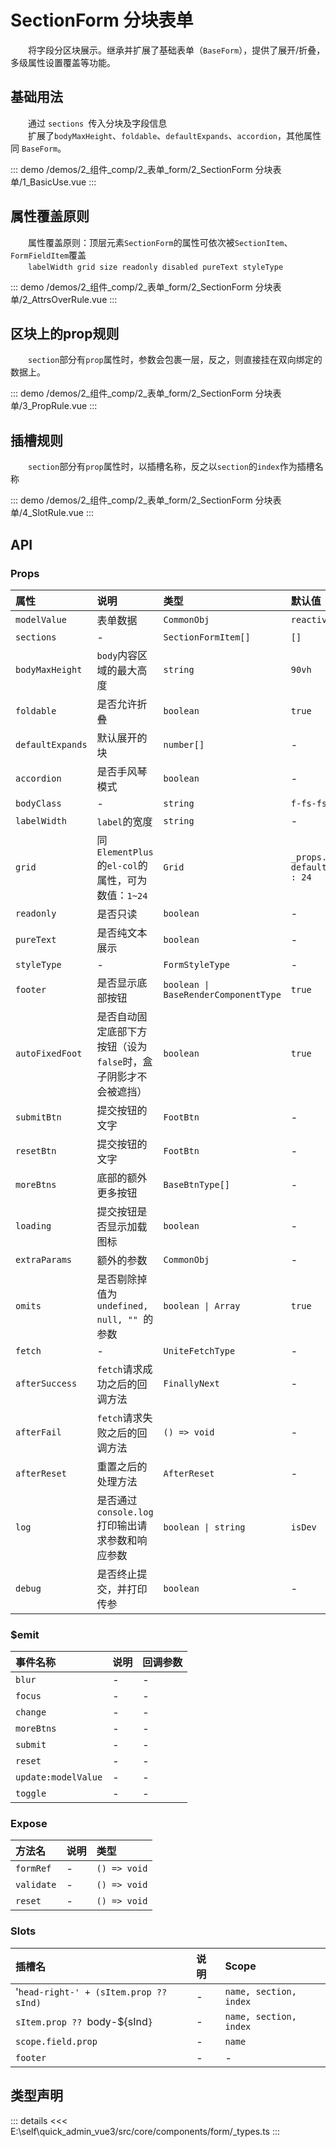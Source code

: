 # SectionForm 分块表单

&emsp;&emsp;将字段分区块展示。继承并扩展了基础表单（`BaseForm`），提供了展开/折叠，多级属性设置覆盖等功能。
## 基础用法

&emsp;&emsp;通过 `sections `传入分块及字段信息  
&emsp;&emsp;扩展了`bodyMaxHeight`、`foldable`、`defaultExpands`、`accordion`，其他属性同 `BaseForm`。

::: demo 
/demos/2_组件_comp/2_表单_form/2_SectionForm 分块表单/1_BasicUse.vue
:::
## 属性覆盖原则

&emsp;&emsp;属性覆盖原则：顶层元素`SectionForm`的属性可依次被`SectionItem`、`FormFieldItem`覆盖  
&emsp;&emsp;`labelWidth grid size readonly disabled pureText styleType`

::: demo 
/demos/2_组件_comp/2_表单_form/2_SectionForm 分块表单/2_AttrsOverRule.vue
:::
## 区块上的prop规则

&emsp;&emsp;`section`部分有`prop`属性时，参数会包裹一层，反之，则直接挂在双向绑定的数据上。

::: demo 
/demos/2_组件_comp/2_表单_form/2_SectionForm 分块表单/3_PropRule.vue
:::
## 插槽规则

&emsp;&emsp;`section`部分有`prop`属性时，以插槽名称，反之以`section`的`index`作为插槽名称

::: demo 
/demos/2_组件_comp/2_表单_form/2_SectionForm 分块表单/4_SlotRule.vue
:::


## API 

### Props

|属性|说明|类型|默认值|
|:---|:---|:---|:---|
|`modelValue`|表单数据|`CommonObj`|`reactive({})`|
|`sections`|-|`SectionFormItem[]`|`[]`|
|`bodyMaxHeight`|`body`内容区域的最大高度|`string`|`90vh`|
|`foldable`|是否允许折叠|`boolean`|`true`|
|`defaultExpands`|默认展开的块|`number[]`|-|
|`accordion`|是否手风琴模式|`boolean`|-|
|`bodyClass`|-|`string`|`f-fs-fs-w`|
|`labelWidth`|`label`的宽度|`string`|-|
|`grid`|同`ElementPlus`的`el-col`的属性，可为数值：`1~24`|`Grid`|`_props.styleType === "cell" ? defaultSizeGridMap[defaultCommonSize] : 24`|
|`readonly`|是否只读|`boolean`|-|
|`pureText`|是否纯文本展示|`boolean`|-|
|`styleType`|-|`FormStyleType`|-|
|`footer`|是否显示底部按钮|`boolean \| BaseRenderComponentType`|`true`|
|`autoFixedFoot`|是否自动固定底部下方按钮（设为`false`时，盒子阴影才不会被遮挡）|`boolean`|`true`|
|`submitBtn`|提交按钮的文字|`FootBtn`|-|
|`resetBtn`|提交按钮的文字|`FootBtn`|-|
|`moreBtns`|底部的额外更多按钮|`BaseBtnType[]`|-|
|`loading`|提交按钮是否显示加载图标|`boolean`|-|
|`extraParams`|额外的参数|`CommonObj`|-|
|`omits`|是否剔除掉值为 `undefined, null, "" `的参数|`boolean \| Array`|`true`|
|`fetch`|-|`UniteFetchType`|-|
|`afterSuccess`|`fetch`请求成功之后的回调方法|`FinallyNext`|-|
|`afterFail`|`fetch`请求失败之后的回调方法|`() => void`|-|
|`afterReset`|重置之后的处理方法|`AfterReset`|-|
|`log`|是否通过 `console.log `打印输出请求参数和响应参数|`boolean \| string`|`isDev`|
|`debug`|是否终止提交，并打印传参|`boolean`|-|

### $emit

|事件名称|说明|回调参数|
|:---|:---|:---|
|`blur`|-|-|
|`focus`|-|-|
|`change`|-|-|
|`moreBtns`|-|-|
|`submit`|-|-|
|`reset`|-|-|
|`update:modelValue`|-|-|
|`toggle`|-|-|

### Expose

|方法名|说明|类型|
|:---|:---|:---|
|`formRef`|-|`() => void`|
|`validate`|-|`() => void`|
|`reset`|-|`() => void`|

### Slots

|插槽名|说明|Scope|
|:---|:---|:---|
|'`head-right-' + (sItem.prop ?? sInd)`|-|`name, section, index`|
|`sItem.prop ?? `body-${sInd`}`|-|`name, section, index`|
|`scope.field.prop`|-|`name`|
|`footer`|-|-|


## 类型声明

::: details
<<< E:\self\quick_admin_vue3/src/core/components/form/_types.ts
:::  
